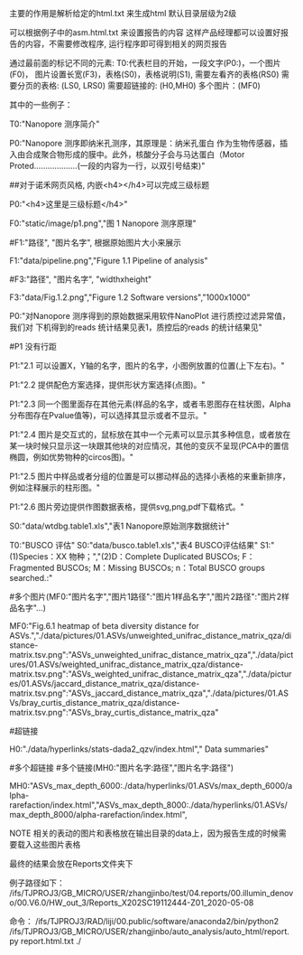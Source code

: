 
主要的作用是解析给定的html.txt 来生成html
默认目录层级为2级

可以根据例子中的asm.html.txt 来设置报告的内容
这样产品经理都可以设置好报告的内容，不需要修改程序, 运行程序即可得到相关的网页报告


通过最前面的标记不同的元素: 
T0:代表栏目的开始，一段文字(P0:)，一个图片(F0)，
图片设置长宽(F3)，表格(S0)，表格说明(S1), 需要左看齐的表格(RS0)
需要分页的表格: (LS0, LRS0)
需要超链接的: (H0,MH0)
多个图片：(MF0)


其中的一些例子：

T0:"Nanopore 测序简介"

P0:"Nanopore 测序即纳米孔测序，其原理是：纳米孔蛋白  作为生物传感器，插入由合成聚合物形成的膜中。此外，核酸分子会与马达蛋白（Motor Proted...................(一段的内容为一行，以双引号结束)"

##对于诺禾网页风格, 内嵌\<h4\>\<\/h4\>可以完成三级标题

P0:"\<h4\>这里是三级标题\<\/h4\>"

F0:"static/image/p1.png","图 1 Nanopore 测序原理"

#F1:"路径", "图片名字", 根据原始图片大小来展示

F1:"data/pipeline.png","Figure 1.1 Pipeline of analysis"

#F3:"路径", "图片名字", "widthxheight"

F3:"data/Fig.1.2.png","Figure 1.2 Software versions","1000x1000"


P0:"对Nanopore 测序得到的原始数据采用软件NanoPlot 进行质控过滤异常值，我们对 下机得到的reads 统计结果见表1，质控后的reads 的统计结果见"

#P1 没有行距

P1:"2.1 可以设置X，Y轴的名字，图片的名字，小图例放置的位置(上下左右)。"

P1:"2.2 提供配色方案选择，提供形状方案选择(点图)。"

P1:"2.3 同一个图里面存在其他元素(样品的名字，或者韦恩图存在柱状图，Alpha分布图存在Pvalue值等)，可以选择其显示或者不显示。"

P1:"2.4 图片是交互式的，鼠标放在其中一个元素可以显示其多种信息，或者放在某一块时候只显示这一块跟其他块的对应情况，其他的变灰不呈现(PCA中的置信椭圆，例如优势物种的circos图)。"

P1:"2.5 图片中样品或者分组的位置是可以挪动样品的选择小表格的来重新排序，例如注释展示的柱形图。"

P1:"2.6 图片旁边提供作图数据表格，提供svg,png,pdf下载格式。"

S0:"data/wtdbg.table1.xls","表1 Nanopore原始测序数据统计"

T0:"BUSCO 评估"
S0:"data/busco.table1.xls","表4 BUSCO评估结果"
S1:"(1)Species：XX 物种；","(2)D：Complete Duplicated BUSCOs; F：Fragmented BUSCOs; M：Missing BUSCOs; n：Total BUSCO groups searched.:"


#多个图片(MF0:"图片名字","图片1路径":"图片1样品名字","图片2路径":"图片2样品名字"...)

MF0:"Fig.6.1 heatmap of beta diversity distance for ASVs.","./data/pictures/01.ASVs/unweighted_unifrac_distance_matrix_qza/distance-matrix.tsv.png":"ASVs_unweighted_unifrac_distance_matrix_qza","./data/pictures/01.ASVs/weighted_unifrac_distance_matrix_qza/distance-matrix.tsv.png":"ASVs_weighted_unifrac_distance_matrix_qza","./data/pictures/01.ASVs/jaccard_distance_matrix_qza/distance-matrix.tsv.png":"ASVs_jaccard_distance_matrix_qza","./data/pictures/01.ASVs/bray_curtis_distance_matrix_qza/distance-matrix.tsv.png":"ASVs_bray_curtis_distance_matrix_qza"

#超链接

H0:"./data/hyperlinks/stats-dada2_qzv/index.html","   Data summaries"

#多个超链接
#多个链接(MH0:"图片名字:路径","图片名字:路径")

MH0:"ASVs_max_depth_6000:./data/hyperlinks/01.ASVs/max_depth_6000/alpha-rarefaction/index.html","ASVs_max_depth_8000:./data/hyperlinks/01.ASVs/max_depth_8000/alpha-rarefaction/index.html",


NOTE
相关的表动的图片和表格放在输出目录的data上，因为报告生成的时候需要载入这些图片表格

最终的结果会放在Reports文件夹下

例子路径如下：
/ifs/TJPROJ3/GB_MICRO/USER/zhangjinbo/test/04.reports/00.illumin_denovo/00.V6.0/HW_out_3/Reports_X202SC19112444-Z01_2020-05-08

命令：
/ifs/TJPROJ3/RAD/liji/00.public/software/anaconda2/bin/python2 /ifs/TJPROJ3/GB_MICRO/USER/zhangjinbo/auto_analysis/auto_html/report.py report.html.txt ./
